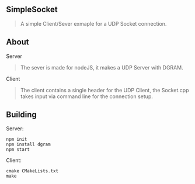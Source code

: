 ## SimpleSocket
> A simple Client/Sever exmaple for a UDP Socket connection.

## About
Server
> The sever is made for nodeJS, it makes a UDP Server with DGRAM.

Client
> The client contains a single header for the UDP Client, the Socket.cpp takes input via command line for the connection setup.
    
## Building
   Server:
  ```
  npm init
  npm install dgram
  npm start
  ```
   Client:
  ```
  cmake CMakeLists.txt
  make
  ```
